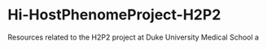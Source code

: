 # Hi-HostPhenomeProject-H2P2
Resources related to the H2P2 project at Duke University Medical School
a
